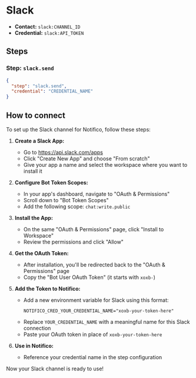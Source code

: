 # Slack
- **Contact:** `slack:CHANNEL_ID`
- **Credential:** `slack:API_TOKEN`

## Steps
### Step: `slack.send`
```json
{
  "step": "slack.send",
  "credential": "CREDENTIAL_NAME"
}
```

## How to connect

To set up the Slack channel for Notifico, follow these steps:

1. **Create a Slack App:**
      - Go to https://api.slack.com/apps
      - Click "Create New App" and choose "From scratch"
      - Give your app a name and select the workspace where you want to install it

2. **Configure Bot Token Scopes:**
      - In your app's dashboard, navigate to "OAuth & Permissions"
      - Scroll down to "Bot Token Scopes"
      - Add the following scope: `chat:write.public`

3. **Install the App:**
      - On the same "OAuth & Permissions" page, click "Install to Workspace"
      - Review the permissions and click "Allow"

4. **Get the OAuth Token:**
      - After installation, you'll be redirected back to the "OAuth & Permissions" page
      - Copy the "Bot User OAuth Token" (it starts with `xoxb-`)

5. **Add the Token to Notifico:**
      - Add a new environment variable for Slack using this format:
        ```shell
        NOTIFICO_CRED_YOUR_CREDENTIAL_NAME="xoxb-your-token-here"
        ```
      - Replace `YOUR_CREDENTIAL_NAME` with a meaningful name for this Slack connection
      - Paste your OAuth token in place of `xoxb-your-token-here`

6. **Use in Notifico:**
      - Reference your credential name in the step configuration

Now your Slack channel is ready to use!
